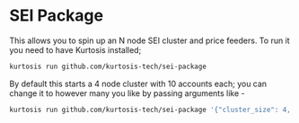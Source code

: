 # SEI Package

This allows you to spin up an N node SEI cluster and price feeders. To run it you need to have Kurtosis installed;

```bash
kurtosis run github.com/kurtosis-tech/sei-package
```

By default this starts a 4 node cluster with 10 accounts each; you can change it to however many you like by passing
arguments like -

```bash
kurtosis run github.com/kurtosis-tech/sei-package '{"cluster_size": 4, "num_accounts": 10}'
```